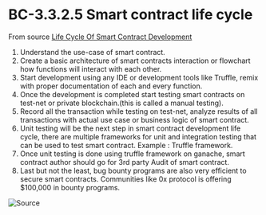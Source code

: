 # BC-3.3.2.5 Smart contract life cycle

From source [Life Cycle Of Smart Contract Development]( https://medium.com/quillhash/life-cycle-of-smart-contract-development-8929fa073b7f)


1.	Understand the use-case of smart contract.
2.	Create a basic architecture of smart contracts interaction or flowchart how functions will interact with each other.
3.	Start development using any IDE or development tools like Truffle, remix with proper documentation of each and every function.
4.	Once the development is completed start testing smart contracts on test-net or private blockchain.(this is called a manual testing).
5.	Record all the transaction while testing on test-net, analyze results of all transactions with actual use case or business logic of smart contract.
6.	Unit testing will be the next step in smart contract development life cycle, there are multiple frameworks for unit and integration testing that can be used to test smart contract. Example : Truffle framework.
7.	Once unit testing is done using truffle framework on ganache, smart contract author should go for 3rd party Audit of smart contract.
8.	Last but not the least, bug bounty programs are also very efficient to secure smart contracts. Communities like 0x protocol is offering $100,000 in bounty programs.



![Source]( https://miro.medium.com/max/512/1*B-kLOpElq65tkrHKa3XGSg.gif) 
